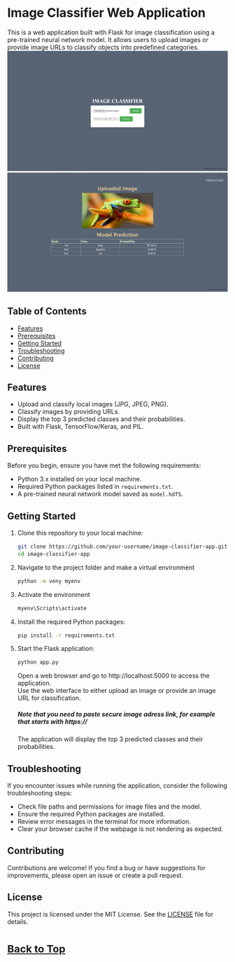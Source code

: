 # Image Classifier Web Application

This is a web application built with Flask for image classification using a pre-trained neural network model. It allows users to upload images or provide image URLs to classify objects into predefined categories.
![HomePage](https://github.com/abhayrajnavodayan/Multi_Image_Classifier/blob/main/ScreenShots/HomePage.png)
![ResultPage](https://github.com/abhayrajnavodayan/Multi_Image_Classifier/blob/main/ScreenShots/ResultPage.png)


## Table of Contents

- [Features](#features)
- [Prerequisites](#prerequisites)
- [Getting Started](#getting-started)
- [Troubleshooting](#troubleshooting)
- [Contributing](#contributing)
- [License](#license)

## Features

- Upload and classify local images (JPG, JPEG, PNG).
- Classify images by providing URLs.
- Display the top 3 predicted classes and their probabilities.
- Built with Flask, TensorFlow/Keras, and PIL.

## Prerequisites

Before you begin, ensure you have met the following requirements:

- Python 3.x installed on your local machine.
- Required Python packages listed in `requirements.txt`.
- A pre-trained neural network model saved as `model.hdf5`.

## Getting Started

1. Clone this repository to your local machine:

   ```bash
   git clone https://github.com/your-username/image-classifier-app.git
   cd image-classifier-app
   ```
   
2. Navigate to the project folder and make a virtual environment
   ```bash
   python -m veny myenv
   ```
3. Activate the environment
   ```bash
   myenv\Scripts\activate
   ```
   
4. Install the required Python packages:
   ```bash
   pip install -r requirements.txt
   ```
5. Start the Flask application:
   ```bash
   python app.py
   ```
   Open a web browser and go to http://localhost:5000 to access the application.<br>
   Use the web interface to either upload an image or provide an image URL for classification.<br>
   ##### Note that you need to paste secure image adress link, for example that starts with https:// <br>
   The application will display the top 3 predicted classes and their probabilities.


## Troubleshooting
   If you encounter issues while running the application, consider the following troubleshooting steps: <br>
   * Check file paths and permissions for image files and the model.
* Ensure the required Python packages are installed.
* Review error messages in the terminal for more information.
* Clear your browser cache if the webpage is not rendering as expected.

## Contributing
  Contributions are welcome! If you find a bug or have suggestions for improvements, please open an issue or create a pull request.


## License

This project is licensed under the MIT License. See the [LICENSE](LICENSE) file for details.

# <sup>[Back to Top](#table-of-contents)</sup>




   
